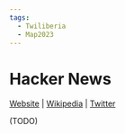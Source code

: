 ```yaml
---
tags:
  - Twiliberia
  - Map2023
---
```

# Hacker News

[Website]() | [Wikipedia]() |  [Twitter]()

(TODO)